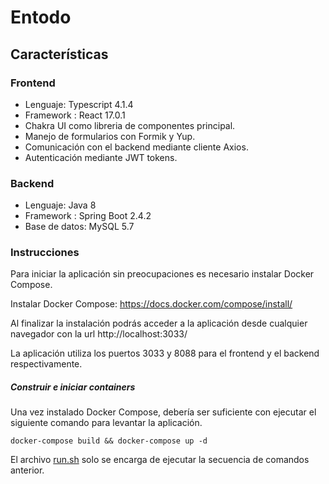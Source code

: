 # Entodo

## Características
### Frontend
- Lenguaje: Typescript 4.1.4
- Framework : React 17.0.1
- Chakra UI como libreria de componentes principal.
- Manejo de formularios con Formik y Yup.
- Comunicación con el backend mediante cliente Axios.
- Autenticación mediante JWT tokens.

### Backend
- Lenguaje: Java 8
- Framework : Spring Boot 2.4.2
- Base de datos: MySQL 5.7

### Instrucciones
Para iniciar la aplicación sin preocupaciones es necesario instalar Docker Compose.

Instalar Docker Compose: https://docs.docker.com/compose/install/

Al finalizar la instalación podrás acceder a la aplicación desde cualquier navegador con la url  http://localhost:3033/ 

La aplicación utiliza los puertos 3033 y 8088 para el frontend y el backend respectivamente.

#####  Construir e iniciar containers
Una vez instalado Docker Compose, debería ser suficiente con ejecutar el siguiente comando para levantar la aplicación.

`docker-compose build && docker-compose up -d`

El archivo [run.sh](https://github.com/leandrosve/entodo/blob/develop/run.sh "run.sh") solo se encarga de ejecutar la secuencia de comandos anterior.

